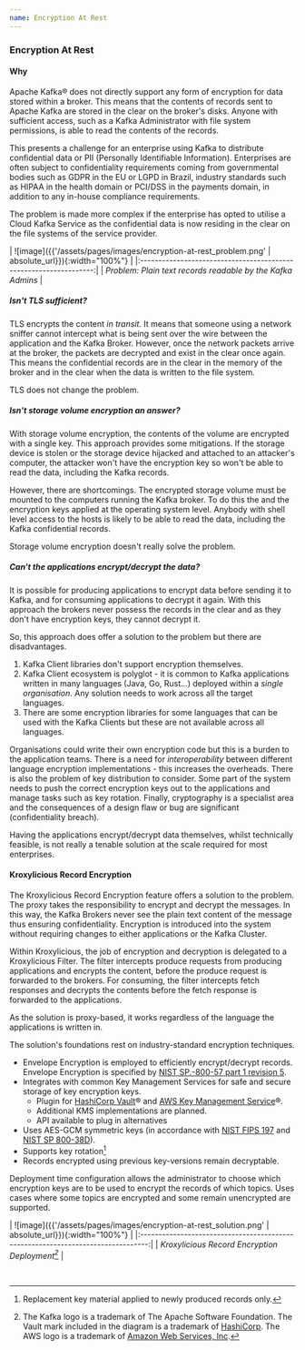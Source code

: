 ```yaml
---
name: Encryption At Rest
---
```


### Encryption At Rest

#### Why

Apache Kafka&#174; does not directly support any form of encryption for data stored within a broker. This means that the contents
of records sent to Apache Kafka are stored in the clear on the broker's disks. Anyone with sufficient access, such as a Kafka Administrator
with file system permissions, is able to read the contents of the records.

This presents a challenge for an enterprise using Kafka to distribute confidential data or PII (Personally Identifiable
Information).  Enterprises are often subject to confidentiality requirements coming from governmental bodies such as
GDPR in the EU or LGPD in Brazil, industry standards such as HIPAA in the health domain or PCI/DSS in the payments domain,
in addition to any in-house compliance requirements.

The problem is made more complex if the enterprise has opted to utilise a Cloud Kafka Service as the confidential
data is now residing in the clear on the file systems of the service provider.

| ![image]({{'/assets/pages/images/encryption-at-rest_problem.png' | absolute_url}}){:width="100%"} |
|:-----------------------------------------------------------------:|
|    *Problem: Plain text records readable by the Kafka Admins*     |

##### Isn't TLS sufficient?

TLS encrypts the content _in transit_.  It means that someone using a network sniffer cannot intercept what is being
sent over the wire between the application and the Kafka Broker.  However, once the network packets arrive at the broker,
the packets are decrypted and exist in the clear once again.  This means the confidential records are in the clear in the memory
of the broker and in the clear when the data is written to the file system.

TLS does not change the problem.

##### Isn't storage volume encryption an answer?

With storage volume encryption, the contents of the volume are encrypted with a single key.  This approach provides some mitigations.
If the storage device is stolen or the storage device hijacked and attached to an attacker's computer, the attacker won't have
the encryption key so won't be able to read the data, including the Kafka records.

However, there are shortcomings.  The encrypted storage volume must be mounted to the computers running the Kafka broker. To do
this the  and the encryption keys applied at the operating system level.  Anybody with shell level access to the hosts  is likely
to be able to read the data, including the Kafka confidential records.

Storage volume encryption doesn't really solve the problem.

##### Can't the applications encrypt/decrypt the data?

It is possible for producing applications to encrypt data before sending it to Kafka, and for consuming applications to decrypt it
again.  With this approach the brokers never possess the records in the clear and as they don't have encryption keys, they cannot
decrypt it.

So, this approach does offer a solution to the problem but there are disadvantages.

1. Kafka Client libraries don't support encryption themselves.
1. Kafka Client ecosystem is polyglot - it is common to Kafka applications written in many languages (Java, Go, Rust...)
   deployed within a _single organisation_.  Any solution needs to work across all the target languages.
1. There are some encryption libraries for some languages that can be used with the Kafka Clients but these are not available
   across all languages.

Organisations could write their own encryption code but this is a burden to the application teams. There is a need for
_interoperability_ between different language encryption implementations - this increases the overheads.  There is also
the problem of key distribution to consider.  Some part of the system needs to push the correct encryption keys out to
the applications and manage tasks such as key rotation.  Finally, cryptography is a specialist area and the consequences
of a design flaw or bug are significant (confidentiality breach).

Having the applications encrypt/decrypt data themselves, whilst technically feasible, is not really a tenable solution
at the scale required for most enterprises.

#### Kroxylicious Record Encryption

The Kroxylicious Record Encryption feature offers a solution to the problem.  The proxy takes the responsibility
to encrypt and decrypt the messages. In this way, the Kafka Brokers never see the plain text content of
the message thus ensuring confidentiality.  Encryption is introduced into the system without requiring changes to
either applications or the Kafka Cluster.

Within Kroxylicious, the job of encryption and decryption is delegated to a Kroxylicious Filter. The filter intercepts
produce requests from producing applications and encrypts the content, before the produce request is forwarded to the
brokers.  For consuming, the filter intercepts fetch responses and decrypts the contents before the
fetch response is forwarded to the applications.

As the solution is proxy-based, it works regardless of the language the applications is written in.

The solution's foundations rest on industry-standard encryption techniques.

* Envelope Encryption is employed to efficiently encrypt/decrypt records. Envelope Encryption is specified by [NIST SP.-800-57 part 1 revision 5](https://csrc.nist.gov/Projects/Key-Management/Key-Management-Guidelines).
* Integrates with common Key Management Services for safe and secure storage of key encryption keys.
  * Plugin for [HashiCorp Vault](https://www.hashicorp.com/)&#174; and [AWS Key Management Service](https://docs.aws.amazon.com/kms/latest/developerguide/overview.html)&#174;.
  * Additional KMS implementations are planned.
  * API available to plug in alternatives
* Uses AES-GCM symmetric keys (in accordance with [NIST FIPS 197](https://nvlpubs.nist.gov/nistpubs/FIPS/NIST.FIPS.197-upd1.pdf)
  and [NIST SP 800-38D](https://csrc.nist.gov/pubs/sp/800/38/d/final)).
* Supports key rotation[^1]
* Records encrypted using previous key-versions remain decryptable.    

Deployment time configuration allows the administrator to choose which
encryption keys are to be used to encrypt the records of which topics. Uses cases where some topics
are encrypted and some remain unencrypted are supported.


| ![image]({{'/assets/pages/images/encryption-at-rest_solution.png' | absolute_url}}){:width="100%"} |
|:--------------------------------------------------------------------------------:|
|                 *Kroxylicious Record Encryption Deployment[^2]*                  |

<br/>

[^1]: Replacement key material applied to newly produced records only.
[^2]: The Kafka logo is a trademark of The Apache Software Foundation.  The Vault mark included in the diagram is a trademark of [HashiCorp](https://www.hashicorp.com/). The AWS logo is a trademark of [Amazon Web Services, Inc](https://aws.amazon.com/).


